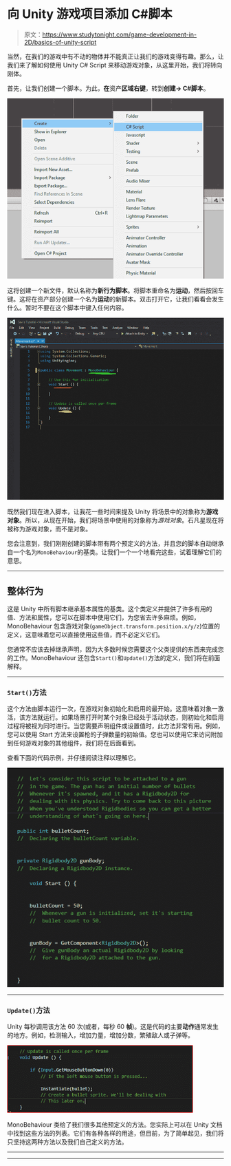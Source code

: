# 向 Unity 游戏项目添加 C#脚本

> 原文：<https://www.studytonight.com/game-development-in-2D/basics-of-unity-script>

当然，在我们的游戏中有不动的物体并不能真正让我们的游戏变得有趣。那么，让我们来了解如何使用 Unity C# Script 来移动游戏对象，从这里开始，我们将转向刚体。

首先，让我们创建一个脚本。为此，**在**资产**区域右键**，转到**创建→ C#脚本**。

![Writing a C# Script in unity](img/6e9e30d76d33b3aa31c4adab4f7ef51b.png)

这将创建一个新文件，默认名称为**新行为脚本**。将脚本重命名为**运动**，然后按回车键。这将在资产部分创建一个名为**运动**的新脚本。双击打开它，让我们看看会发生什么。暂时不要在这个脚本中键入任何内容。

![Writing a C# Script in unity](img/b5f98237a51a0ebd115a960bfadfa306.png)

既然我们现在进入脚本，让我花一些时间来提及 Unity 将场景中的对象称为**游戏对象**。所以，从现在开始，我们将场景中使用的对象称为*游戏对象*。石凡星现在将被称为游戏对象，而不是对象。

您会注意到，我们刚刚创建的脚本带有两个预定义的方法，并且您的脚本自动继承自一个名为`MonoBehaviour`的基类。让我们一个一个地看完这些，试着理解它们的意思。

* * *

## 整体行为

这是 Unity 中所有脚本继承基本属性的基类。这个类定义并提供了许多有用的值、方法和属性，您可以在脚本中使用它们，为您省去许多麻烦。例如，MonoBehaviour 包含游戏对象(`gameObject.transform.position.x/y/z`)位置的定义，这意味着您可以直接使用这些值，而不必定义它们。

您通常不应该去掉继承声明，因为大多数时候您需要这个父类提供的东西来完成您的工作。MonoBehaviour 还包含`Start()`和`Update()`方法的定义，我们将在前面解释。

* * *

### `Start()`方法

这个方法由脚本运行一次，在游戏对象初始化和启用的最开始。这意味着对象一激活，该方法就运行。如果场景打开时某个对象已经处于活动状态，则初始化和启用过程将被视为同时进行。当您需要声明组件或设置值时，此方法非常有用。例如，您可以使用 Start 方法来设置枪的子弹数量的初始值。您也可以使用它来访问附加到任何游戏对象的其他组件，我们将在后面看到。

查看下面的代码示例，并仔细阅读注释以理解它。

![Basics of Unity Script](img/0f5fd8219c50dd3905e36745e91edada.png)

* * *

### `Update()`方法

Unity 每秒调用该方法 60 次(或者，每秒 60 **帧**)。这是代码的主要**动作**通常发生的地方。例如，检测输入，增加力量，增加分数，繁殖敌人或子弹等。

![Basics of Unity Script](img/e46bc18db88f61d1b6c46b7a00a1a0b7.png)

MonoBehaviour 类给了我们很多其他预定义的方法。您实际上可以在 Unity 文档中找到这些方法的列表。它们有各种各样的用途，但目前，为了简单起见，我们将只坚持这两种方法以及我们自己定义的方法。

* * *

* * *
